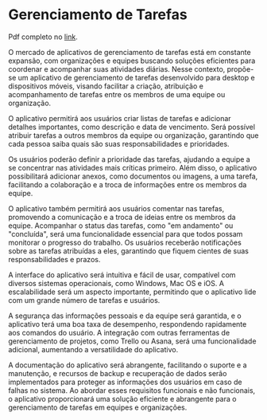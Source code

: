 # Gerenciamento de Tarefas

Pdf completo no [link](https://github.com/Rafasputnick/Gerenciamento-de-Tarefas/blob/master/visao_projeto.pdf).

O mercado de aplicativos de gerenciamento de tarefas está em constante expansão, com organizações e equipes buscando soluções eficientes para coordenar e acompanhar suas atividades diárias. Nesse contexto, propõe-se um aplicativo de gerenciamento de tarefas desenvolvido para desktop e dispositivos móveis, visando facilitar a criação, atribuição e acompanhamento de tarefas entre os membros de uma equipe ou organização.

O aplicativo permitirá aos usuários criar listas de tarefas e adicionar detalhes importantes, como descrição e data de vencimento. Será possível atribuir tarefas a outros membros da equipe ou organização, garantindo que cada pessoa saiba quais são suas responsabilidades e prioridades.

Os usuários poderão definir a prioridade das tarefas, ajudando a equipe a se concentrar nas atividades mais críticas primeiro. Além disso, o aplicativo possibilitará adicionar anexos, como documentos ou imagens, a uma tarefa, facilitando a colaboração e a troca de informações entre os membros da equipe.

O aplicativo também permitirá aos usuários comentar nas tarefas, promovendo a comunicação e a troca de ideias entre os membros da equipe. Acompanhar o status das tarefas, como "em andamento" ou "concluída", será uma funcionalidade essencial para que todos possam monitorar o progresso do trabalho. Os usuários receberão notificações sobre as tarefas atribuídas a eles, garantindo que fiquem cientes de suas responsabilidades e prazos.

A interface do aplicativo será intuitiva e fácil de usar, compatível com diversos sistemas operacionais, como Windows, Mac OS e iOS. A escalabilidade será um aspecto importante, permitindo que o aplicativo lide com um grande número de tarefas e usuários.

A segurança das informações pessoais e da equipe será garantida, e o aplicativo terá uma boa taxa de desempenho, respondendo rapidamente aos comandos do usuário. A integração com outras ferramentas de gerenciamento de projetos, como Trello ou Asana, será uma funcionalidade adicional, aumentando a versatilidade do aplicativo.

A documentação do aplicativo será abrangente, facilitando o suporte e a manutenção, e recursos de backup e recuperação de dados serão implementados para proteger as informações dos usuários em caso de falhas no sistema. Ao abordar esses requisitos funcionais e não funcionais, o aplicativo proporcionará uma solução eficiente e abrangente para o gerenciamento de tarefas em equipes e organizações.
